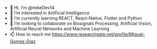 - 👋 Hi, I’m @mikeDev14
- 👀 I’m interested in Artificial Intelligence
- 🌱 I’m currently learning REACT, React-Native, Flutter and Python
- 💞️ I’m looking to collaborate on Biosignals Processing, Artificial Vision, Artificial Neural Networks and Machine Learning
- 📫 How to reach me https://www.researchgate.net/profile/Miguel-Gomez-Diaz

<!---
mikeDev14/mikeDev14 is a ✨ special ✨ repository because its `README.md` (this file) appears on your GitHub profile.
You can click the Preview link to take a look at your changes.
--->
